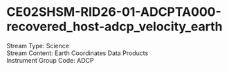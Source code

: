 # CE02SHSM-RID26-01-ADCPTA000-recovered_host-adcp_velocity_earth

Stream Type: Science<br>
Stream Content: Earth Coordinates Data Products<br>
Instrument Group Code: ADCP<br>
